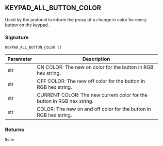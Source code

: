 ## KEYPAD\_ALL\_BUTTON\_COLOR

Used by the protocol to inform the proxy of a change in color for every button on the keypad.


### Signature

`KEYPAD_ALL_BUTTON_COLOR ()`


| Parameter | Description |
| --- | --- |
| str | ON COLOR: The new on color for the button in RGB hex string. |
| str | OFF COLOR: The new off color for the button in RGB hex string. |
| str | CURRENT COLOR:  The new current color for the button in RGB hex string. |
| str | COLOR:  The new on and off color for the button in RGB hex string. |


### Returns

`None`
